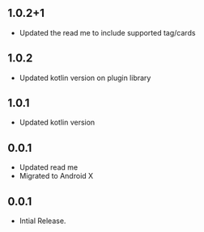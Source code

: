 ## 1.0.2+1

* Updated the read me to include supported tag/cards

## 1.0.2

* Updated kotlin version on plugin library

## 1.0.1

* Updated kotlin version

## 0.0.1

* Updated read me
* Migrated to Android X

## 0.0.1

* Intial Release.

